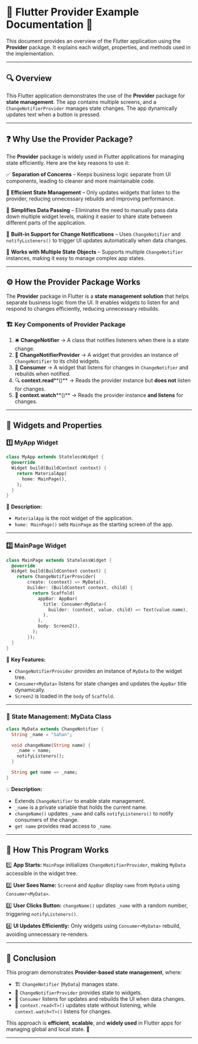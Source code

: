 # 📌 Flutter Provider Example Documentation 🚀

This document provides an overview of the Flutter application using the **Provider** package. It explains each widget, properties, and methods used in the implementation.

---

## 🔍 Overview

This Flutter application demonstrates the use of the **Provider** package for **state management**. The app contains multiple screens, and a `ChangeNotifierProvider` manages state changes. The app dynamically updates text when a button is pressed.

---

## ❓ Why Use the Provider Package?

The **Provider** package is widely used in Flutter applications for managing state efficiently. Here are the key reasons to use it:

✅ **Separation of Concerns** – Keeps business logic separate from UI components, leading to cleaner and more maintainable code.

🚀 **Efficient State Management** – Only updates widgets that listen to the provider, reducing unnecessary rebuilds and improving performance.

📡 **Simplifies Data Passing** – Eliminates the need to manually pass data down multiple widget levels, making it easier to share state between different parts of the application.

🔄 **Built-in Support for Change Notifications** – Uses `ChangeNotifier` and `notifyListeners()` to trigger UI updates automatically when data changes.

🔗 **Works with Multiple State Objects** – Supports multiple `ChangeNotifier` instances, making it easy to manage complex app states.

---

## ⚙️ How the Provider Package Works

The **Provider** package in Flutter is a **state management solution** that helps separate business logic from the UI. It enables widgets to listen for and respond to changes efficiently, reducing unnecessary rebuilds.

### 🏗️ Key Components of Provider Package

1. 🛎️ **ChangeNotifier** → A class that notifies listeners when there is a state change.
2. 🎁 **ChangeNotifierProvider** → A widget that provides an instance of `ChangeNotifier` to its child widgets.
3. 👀 **Consumer** → A widget that listens for changes in `ChangeNotifier` and rebuilds when notified.
4. 🔍 **context.read**\*\*()\*\* → Reads the provider instance but **does not** listen for changes.
5. 🔄 **context.watch**\*\*()\*\* → Reads the provider instance **and listens** for changes.

---

## 🎨 Widgets and Properties

### 1️⃣ **MyApp Widget**

```dart
class MyApp extends StatelessWidget {
  @override
  Widget build(BuildContext context) {
    return MaterialApp(
      home: MainPage(),
    );
  }
}
```

📝 **Description:**

- `MaterialApp` is the root widget of the application.
- `home: MainPage()` sets `MainPage` as the starting screen of the app.

---

### 2️⃣ **MainPage Widget**

```dart
class MainPage extends StatelessWidget {
  @override
  Widget build(BuildContext context) {
    return ChangeNotifierProvider(
        create: (context) => MyData(),
        builder: (BuildContext context, child) {
          return Scaffold(
            appBar: AppBar(
              title: Consumer<MyData>(
                builder: (context, value, child) => Text(value.name),
              ),
            ),
            body: Screen2(),
          );
        });
  }
}
```

📌 **Key Features:**

- `ChangeNotifierProvider` provides an instance of `MyData` to the widget tree.
- `Consumer<MyData>` listens for state changes and updates the `AppBar` title dynamically.
- `Screen2` is loaded in the `body` of `Scaffold`.

---

### 📡 **State Management: MyData Class**

```dart
class MyData extends ChangeNotifier {
  String _name = "Sahan";

  void changeName(String name) {
    _name = name;
    notifyListeners();
  }

  String get name => _name;
}
```

💡 **Description:**

- Extends `ChangeNotifier` to enable state management.
- `_name` is a private variable that holds the current name.
- `changeName()` updates `_name` and calls `notifyListeners()` to notify consumers of the change.
- `get name` provides read access to `_name`.

---

## 🔄 How This Program Works

1️⃣ **App Starts:**  `MainPage` initializes `ChangeNotifierProvider`, making `MyData` accessible in the widget tree.

2️⃣ **User Sees Name:** `Screen4` and `AppBar` display `name` from `MyData` using `Consumer<MyData>`.

3️⃣ **User Clicks Button:** `changeName()` updates `_name` with a random number, triggering `notifyListeners()`.

4️⃣ **UI Updates Efficiently:** Only widgets using `Consumer<MyData>` rebuild, avoiding unnecessary re-renders.

---

## 🎯 Conclusion

This program demonstrates **Provider-based state management**, where:

- 🏗️ `ChangeNotifier` (`MyData`) manages state.
- 🎁 `ChangeNotifierProvider` provides state to widgets.
- 👀 `Consumer` listens for updates and rebuilds the UI when data changes.
- 🔄 `context.read<T>()` updates state without listening, while `context.watch<T>()` listens for changes.

This approach is **efficient**, **scalable**, and **widely used** in Flutter apps for managing global and local state. 🚀

---

